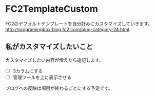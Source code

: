 # FC2TemplateCustom
FC2のデフォルトテンプレートを自分好みにカスタマイズしていきます。
http://programingbox.blog.fc2.com/blog-category-24.html

## 私がカスタマイズしたいこと
カスタマイズしたい内容が増えたら追記します。
- [ ] 3カラムにする
- [ ] 管理ツールを上に表示させる

ブログへの反映は項目が終わるごとにする予定です。